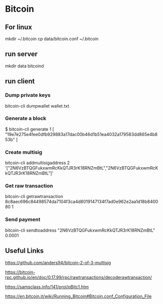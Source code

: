 # Bitcoin

## For linux

mkdir ~/.bitcoin
cp data/bitcoin.conf ~/.bitcoin


## run server
mkdir data
bitcoind

## run client

### Dump private keys

bitcoin-cli dumpwallet wallet.txt


### Generate a block

$ bitcoin-cli generate 1
[
  "19e7e275e4fee0dfb929883a17dac00b46d1b51ea4032a179583dd865e4b853b"
]

### Create multisig

bitcoin-cli addmultisigaddress 2 '["2N6VzBTQGFukxwmRcKkQTJR3rK18RNZmBtL","2N6VzBTQGFukxwmRcKkQTJR3rK18RNZmBtL"]'

### Get raw transaction

bitcoin-cli getrawtransaction 8c8aec696c84498574da7104f3ca4d8019147134f7ad0e962e2aa1d18b840080 1

### Send payment

bitcoin-cli sendtoaddress "2N6VzBTQGFukxwmRcKkQTJR3rK18RNZmBtL" 0.0001


## Useful Links

https://github.com/anders94/bitcoin-2-of-3-multisig

https://bitcoin-rpc.github.io/en/doc/0.17.99/rpc/rawtransactions/decoderawtransaction/

https://samsclass.info/141/proj/pBitc1.htm

https://en.bitcoin.it/wiki/Running_Bitcoin#Bitcoin.conf_Configuration_File